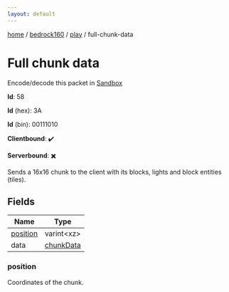 ```yaml
---
layout: default
---
```


[home](/)  /  [bedrock160](/protocol/bedrock160)  /  [play](/protocol/bedrock160/play)  /  full-chunk-data

# Full chunk data

Encode/decode this packet in [Sandbox](../../../sandbox/bedrock160#play.full_chunk_data)

**Id**: 58

**Id** (hex): 3A

**Id** (bin): 00111010

**Clientbound**: ✔️

**Serverbound**: ✖️

Sends a 16x16 chunk to the client with its blocks, lights and block entities (tiles).

## Fields

Name | Type
---|---
[position](#position) | varint&lt;xz&gt;
data | [chunkData](/protocol/bedrock160/types/chunk-data)

### position

Coordinates of the chunk.
